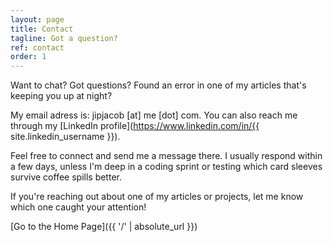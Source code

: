 ```yaml
---
layout: page
title: Contact
tagline: Got a question?
ref: contact
order: 1
---
```


Want to chat? Got questions? Found an error in one of my articles that's keeping you up at night?

My email adress is: jipjacob [at] me [dot] com. You can also reach me through my [LinkedIn profile](https://www.linkedin.com/in/{{ site.linkedin_username }}).

Feel free to connect and send me a message there. I usually respond within a few days, unless I'm deep in a coding sprint or testing which card sleeves survive coffee spills better.

If you're reaching out about one of my articles or projects, let me know which one caught your attention!

[Go to the Home Page]({{ '/' | absolute_url }})
